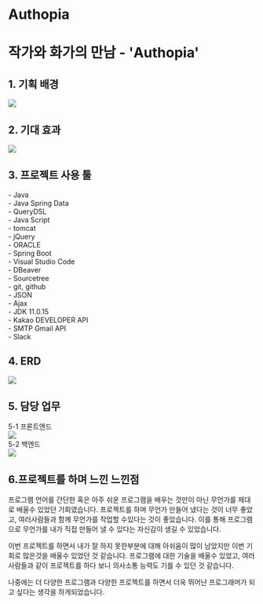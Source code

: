 # Authopia

<h1>작가와 화가의 만남 - 'Authopia'</h1>


<h2>1. 기획 배경</h2>
<img src="https://i.esdrop.com/d/f/TPDhJgaOpy/QDg5AG5A5b.png">

<h2>2. 기대 효과</h2>
<img src="https://i.esdrop.com/d/f/TPDhJgaOpy/kVoCfWpq6y.png">

<h2>3. 프로젝트 사용 툴</h2>
- Java<br>
- Java Spring Data<br>
- QueryDSL<br>
- Java Script<br>
- tomcat<br>
- jQuery<br>
- ORACLE<br>
- Spring Boot<br>
- Visual Studio Code<br>
- DBeaver<br>
- Sourcetree<br>
- git, github<br>
- JSON<br>
- Ajax<br>
- JDK 11.0.15<br>
- Kakao DEVELOPER API<br>
- SMTP Gmail API<br>
- Slack<br>

<h2>4. ERD</h2>
<img src="https://i.esdrop.com/d/f/TPDhJgaOpy/NQOlBBYB5L.png">

 
<h2>5. 담당 업무</h2>
5-1 프론트엔드<br>
<img src="https://i.esdrop.com/d/f/TPDhJgaOpy/S77m4Hs6g4.png">
<br>
5-2 백엔드<br>
<img src="https://i.esdrop.com/d/f/TPDhJgaOpy/0dvsCbCC4H.png">

<h2>6.프로젝트를 하며 느낀 느낀점</h2>
프로그램 언어를 간단한 혹은 아주 쉬운 프로그램을 배우는 것만이 아닌 무언가를 제대로 배울수 있었던 기회였습니다. 프로젝트를 하며 무언가 만들어 냈다는 것이 너무 좋았고, 여러사람들과 함께 무언가를 작업할 수있다는 것이 좋았습니다. 이를 통해 프로그램으로 무언가를 내가 직접 만들어 낼 수 있다는 자신감이 생길 수 있었습니다. <br>

이번 프로젝트를 하면서 내가 잘 하지 못한부분에 대해 아쉬움이 많이 남았지만 이번 기회로 많은것을 배울수 있었던 것 같습니다. 프로그램에 대한 기술을 배울수 있었고, 여러사람들과 같이 프로젝트를 하다 보니 의사소통 능력도 기를 수 있던 것 같습니다. <br>

나중에는 더 다양한 프로그램과 다양한 프로젝트를 하면서 더욱 뛰어난 프로그래머가 되고 싶다는 생각을 하게되었습니다.
